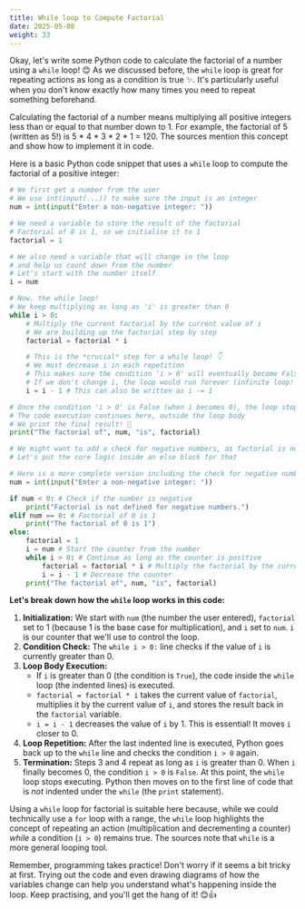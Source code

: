 ```yaml
---
title: While loop to Compute Factorial
date: 2025-05-08
weight: 33
---
```


Okay, let's write some Python code to calculate the factorial of a number using a `while` loop! 😊 As we discussed before, the `while` loop is great for repeating actions as long as a condition is true ✨. It's particularly useful when you don't know exactly how many times you need to repeat something beforehand.

Calculating the factorial of a number means multiplying all positive integers less than or equal to that number down to 1. For example, the factorial of 5 (written as 5!) is 5 * 4 * 3 * 2 * 1 = 120. The sources mention this concept and show how to implement it in code.

Here is a basic Python code snippet that uses a `while` loop to compute the factorial of a positive integer:

```python
# We first get a number from the user
# We use int(input(...)) to make sure the input is an integer
num = int(input("Enter a non-negative integer: "))

# We need a variable to store the result of the factorial
# Factorial of 0 is 1, so we initialise it to 1
factorial = 1

# We also need a variable that will change in the loop
# and help us count down from the number
# Let's start with the number itself
i = num

# Now, the while loop!
# We keep multiplying as long as 'i' is greater than 0
while i > 0:
    # Multiply the current factorial by the current value of i
    # We are building up the factorial step by step
    factorial = factorial * i

    # This is the *crucial* step for a while loop! 👇
    # We must decrease i in each repetition
    # This makes sure the condition 'i > 0' will eventually become False
    # If we don't change i, the loop would run forever (infinite loop! ⚠️)
    i = i - 1 # This can also be written as i -= 1

# Once the condition 'i > 0' is False (when i becomes 0), the loop stops
# The code execution continues here, outside the loop body
# We print the final result! 🎉
print("The factorial of", num, "is", factorial)

# We might want to add a check for negative numbers, as factorial is not defined for them
# Let's put the core logic inside an else block for that

# Here is a more complete version including the check for negative numbers:
num = int(input("Enter a non-negative integer: "))

if num < 0: # Check if the number is negative
    print("Factorial is not defined for negative numbers.")
elif num == 0: # Factorial of 0 is 1
    print("The factorial of 0 is 1")
else:
    factorial = 1
    i = num # Start the counter from the number
    while i > 0: # Continue as long as the counter is positive
        factorial = factorial * i # Multiply the factorial by the current counter value
        i = i - 1 # Decrease the counter
    print("The factorial of", num, "is", factorial)
```

**Let's break down how the `while` loop works in this code:**

1.  **Initialization:** We start with `num` (the number the user entered), `factorial` set to 1 (because 1 is the base case for multiplication), and `i` set to `num`. `i` is our counter that we'll use to control the loop.
2.  **Condition Check:** The `while i > 0:` line checks if the value of `i` is currently greater than 0.
3.  **Loop Body Execution:**
    *   If `i` is greater than 0 (the condition is `True`), the code inside the `while` loop (the indented lines) is executed.
    *   `factorial = factorial * i` takes the current value of `factorial`, multiplies it by the current value of `i`, and stores the result back in the `factorial` variable.
    *   `i = i - 1` decreases the value of `i` by 1. This is essential! It moves `i` closer to 0.
4.  **Loop Repetition:** After the last indented line is executed, Python goes back up to the `while` line and checks the condition `i > 0` again.
5.  **Termination:** Steps 3 and 4 repeat as long as `i` is greater than 0. When `i` finally becomes 0, the condition `i > 0` is `False`. At this point, the `while` loop stops executing. Python then moves on to the first line of code that is *not* indented under the `while` (the `print` statement).

Using a `while` loop for factorial is suitable here because, while we could technically use a `for` loop with a range, the `while` loop highlights the concept of repeating an action (multiplication and decrementing a counter) *while* a condition (`i > 0`) remains true. The sources note that `while` is a more general looping tool.

Remember, programming takes practice! Don't worry if it seems a bit tricky at first. Trying out the code and even drawing diagrams of how the variables change can help you understand what's happening inside the loop. Keep practising, and you'll get the hang of it! 😊👍